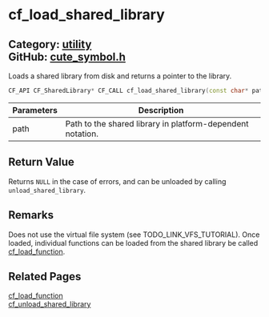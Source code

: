 [](../header.md ':include')

# cf_load_shared_library

Category: [utility](/api_reference?id=utility)  
GitHub: [cute_symbol.h](https://github.com/RandyGaul/cute_framework/blob/master/include/cute_symbol.h)  
---

Loads a shared library from disk and returns a pointer to the library.

```cpp
CF_API CF_SharedLibrary* CF_CALL cf_load_shared_library(const char* path);
```

Parameters | Description
--- | ---
path | Path to the shared library in platform-dependent notation.

## Return Value

Returns `NULL` in the case of errors, and can be unloaded by calling `unload_shared_library`.

## Remarks

Does not use the virtual file system (see TODO_LINK_VFS_TUTORIAL). Once loaded, individual functions can be loaded from the shared
library be called [cf_load_function](/utility/cf_load_function.md).

## Related Pages

[cf_load_function](/utility/cf_load_function.md)  
[cf_unload_shared_library](/utility/cf_unload_shared_library.md)  
